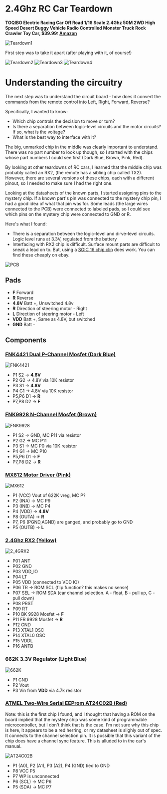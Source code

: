 # 2.4Ghz RC Car Teardown


**TOQIBO Electric Racing Car Off Road 1/16 Scale 2.4Ghz 50M 2WD High Speed Desert Buggy Vehicle Radio Controlled Monster Truck Rock Crawler Toy Car, $39.99: [Amazon](https://www.amazon.com/gp/product/B071X95KBF)**

![Teardown1](td1.jpg)


First step was to take it apart (after playing with it, of course!)

![Teardown2](td2.jpg) ![Teardown3](td3.jpg) ![Teardown4](td4.jpg)




# Understanding the circuitry

The next step was to understand the circuit board - how does it convert the commands from the remote control into Left, Right, Forward, Reverse?

Specifically, I wanted to know:

- Which chip controls the decision to move or turn?
- Is there a separation between logic-level circuits and the motor circuits?  If so, what is the voltage?
- What is the best way to interface with it?


The big, unmarked chip in the middle was clearly important to understand.  There was no part number to look up though, so I started with the chips whose part numbers I could see first (Dark Blue, Brown, Pink, Red).

By looking at other teardowns of RC cars, I learned that the middle chip was probably called an RX2, (the remote has a sibling chip called TX2).  However, there are several versions of these chips, each with a different pinout, so I needed to make sure I had the right one.

Looking at the datasheets of the known parts, I started assigning pins to the mystery chip.  If a known part's pin was connected to the mystery chip pin, I had a good idea of what that pin was for.  Some leads (the large wires connected to the PCB) were connected to labeled pads, so I could see which pins on the mystery chip were connected to GND or R.

Here's what I found:
- There is a separation between the logic-level and dirve-level circuits.  Logic level runs at 3.3V, regulated from the battery
- Interfacing with RX2 chip is difficult.  Surface mount parts are difficult to sneak a lead on to.  But, using a [SOIC 16 chip clip](https://www.digikey.com/product-detail/en/pomona-electronics/5253/501-1661-ND/737207) does work.  You can find these cheaply on ebay.

![PCB](car_pcb_annotated.png)



## Pads ##
- **F** Forward
- **R** Reverse
- **4.8V** Batt +, Unswitched 4.8v
- **R** Direction of steering motor - Right
- **L** Direction of steering motor - Left
- **VDD**  Batt +, Same as 4.8V, but switched
- **GND**  Batt -


## Components ##


### [FNK4421 Dual P-Channel Mosfet (Dark Blue)](FNK4421.pdf)

![FNK4421](FNK4421.png)

- P1 S2 -> **4.8V**
- P2 G2 -> 4.8V via 10K resistor
- P3 S1 -> **4.8V**
- P4 G1 -> 4.8V via 10K resistor
- P5,P6 D1 -> **R**
- P7,P8 D2 -> **F**



### [FNK9928 N-Channel Mosfet (Brown)](FNK9928.pdf)

![FNK9928](FNK9928.png)

- P1 S2 -> GND, MC P11 via resistor
- P2 G2 -> MC P11
- P3 S1 -> MC P0 via 10K resistor
- P4 G1 -> MC P10
- P5,P6 D1 -> **F**
- P7,P8 D2 -> **R**


### [MX612 Motor Driver (Pink)](http://pdf.datasheetbank.com/datasheet-download/ETC/191016.pdf)

![MX612](MX612.png)



- P1 (VCC) Vout of 622K vreg, MC P?
- P2 (INA) -> MC P9
- P3 (INB) -> MC P4
- P4 (VDD) -> **4.8V**
- P8 (OUTA) -> **R**
- P7, P6 (PGND,AGND) are ganged, and probably go to GND
- P5 (OUTB) -> **L**

### [2.4Ghz RX2 (Yellow)](2_4GRX2.pdf)


![2_4GRX2](2_4GRX2.png)


- P01 ANT
- P02 GND
- P03 VDD_IO
- P04 LT
- P05 VDD (connected to VDD IO)
- P06 TR -> ROM SCL  (flip function? this makes no sense)
- P07 SEL -> ROM SDA (car channel selection. A - float, B - pull up, C - pull down)
- P08 PRST
- P09 RT
- P10 BK 9928 Mosfet -> **F**
- P11 FR 9928 Mosfet -> **R**
- P12 GND
- P13 XTAL1 OSC
- P14 XTAL0 OSC
- P15 VDDL
- P16 ANTB




### 662K 3.3V Regulator (Light Blue)
![662K](662K.png)


- P1 GND
- P2 Vout
- P3 Vin from **VDD** via 4.7k resistor


### [ATMEL Two-Wire Serial EEProm AT24C02B (Red)](AT24C02B.pdf)

Note: this is the first chip I found, and I thought that having a ROM on the board implied that the mystery chip was some kind of programmable microcontroller, but I don't think that is the case.  I'm not sure why this chip is here, it appears to be a red herring, or my datasheet is slighly out of spec.  It connects to the channel selection pin.  It is possible that this variant of the chip does have a channel sync feature.  This is alluded to in the car's manual.

![AT24C02B](AT24C02B.png)

  - P1 (A0), P2 (A1), P3 (A2), P4 (GND) tied to GND
  - P8 VCC P5
  - P7 WP is unconnected
  - P6 (SCL) -> MC P6
  - P5 (SDA) -> MC P7





